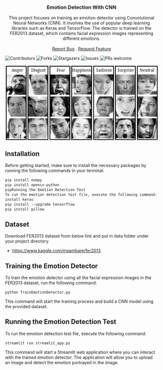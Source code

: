 <p align="center">
  <h3 align="center">Emotion Detection With CNN</h3>
  <p align="center">
    This project focuses on training an emotion detector using Convolutional Neural Networks (CNN). It involves the use of popular deep learning libraries such as Keras and TensorFlow. The detector is trained on the FER2013 dataset, which contains facial expression images representing different emotions.
    <br/>
    <br/>
    <a href="https://github.com/tawhidmonowar/URLtoPDFConverter/issues">Report Bug</a>
    .
    <a href="https://github.com/tawhidmonowar/URLtoPDFConverter/issues">Request Feature</a>
  </p>
</p>

![Contributors](https://img.shields.io/github/contributors/mr-mamun-50/Emotion_Detection-Deep_learning?color=dark-green) ![Forks](https://img.shields.io/github/forks/mr-mamun-50/Emotion_Detection-Deep_learning?style=social) ![Stargazers](https://img.shields.io/github/stars/mr-mamun-50/Emotion_Detection-Deep_learning?style=social) ![Issues](https://img.shields.io/github/issues/mr-mamun-50/Emotion_Detection-Deep_learning) ![PRs welcome](https://img.shields.io/badge/PRs-welcome-brightgreen.svg?style=flat-square)

![screenshot_profile](./screenshots/FER-2013-sample-images-for-facial-emotion-recognition.jpg)

## Installation
Before getting started, make sure to install the necessary packages by running the following commands in your terminal:

```
pip install numpy
pip install opencv-python
pipRunning the Emotion Detection Test
To run the emotion detection test file, execute the following command:
install keras
pip install --upgrade tensorflow
pip install pillow
```
## Dataset
Download FER2013 dataset from below link and put in data folder under your project directory.
-   https://www.kaggle.com/msambare/fer2013

## Training the Emotion Detector
To train the emotion detector using all the facial expression images in the FER2013 dataset, run the following command:

```
python TrainEmotionDetector.py
```
This command will start the training process and build a CNN model using the provided dataset.

## Running the Emotion Detection Test
To run the emotion detection test file, execute the following command:
```
streamlit run streamlit_app.py
```
This command will start a Streamlit web application where you can interact with the trained emotion detector. The application will allow you to upload an image and detect the emotion portrayed in the image.
